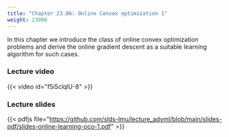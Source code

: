 ```yaml
---
title: "Chapter 23.06: Online Convex optimization 1"
weight: 23006
---
```

In this chapter we introduce the class of online convex optimization problems and derive the online gradient descent as a suitable learning algorithm for such cases. 
<!--more-->

### Lecture video

{{< video id="f5i5clqlU-8" >}}

### Lecture slides

{{< pdfjs file="https://github.com/slds-lmu/lecture_advml/blob/main/slides-pdf/slides-online-learning-oco-1.pdf" >}}
